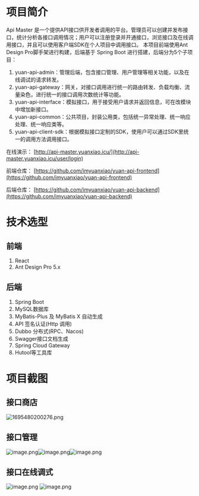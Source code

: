 # 项目简介
Api Master 是一个提供API接口供开发者调用的平台。管理员可以创建并发布接口，统计分析各接口调用情况；用户可以注册登录并开通接口，浏览接口及在线调用接口，并且可以使用客户端SDK在个人项目中调用接口。
本项目前端使用Ant Design Pro脚手架进行构建，后端基于 Spring Boot 进行搭建，后端分为5个子项目：

1. yuan-api-admin：管理后端，包含接口管理、用户管理等相关功能，以及在线调试的请求转发。
2. yuan-api-gateway：网关，对接口调用进行统一的路由转发、负载均衡、流量染色，进行统一的接口调用次数统计等功能。
3. yuan-api-interface：模拟接口，用于接受用户请求并返回信息，可在改模块中增加新接口。
4. yuan-api-common：公共项目，封装公用类，包括统一异常处理、统一响应处理、统一响应类等。
5. yuan-api-client-sdk：根据模拟接口定制的SDK，使用户可以通过SDK里统一的调用方法调用接口。

在线演示：
[http://api-master.yuanxiao.icu/](http://api-master.yuanxiao.icu/user/login)

前端仓库：
[https://github.com/imyuanxiao/yuan-api-frontend](https://github.com/imyuanxiao/yuan-api-frontend)

后端仓库：
[https://github.com/imyuanxiao/yuan-api-backend](https://github.com/imyuanxiao/yuan-api-backend)

# 技术选型
## 前端

1. React
2. Ant Design Pro 5.x
## 后端

1. Spring Boot
2. MySQL数据库
3. MyBatis-Plus 及 MyBatis X 自动生成
4. API 签名认证(Http 调用)
5. Dubbo 分布式(RPC、Nacos)
6. Swagger接口文档生成
7. Spring Cloud Gateway
8. Hutool等工具库
# 项目截图
## 接口商店
![1695480200276.png](https://cdn.nlark.com/yuque/0/2023/png/29364238/1695480209442-6eba5442-0831-42fb-86a0-20768524d863.png#averageHue=%23f8f8f8&clientId=u6debbcac-dd04-4&from=paste&height=716&id=u744aba77&originHeight=895&originWidth=1910&originalType=binary&ratio=1.25&rotation=0&showTitle=false&size=87432&status=done&style=none&taskId=u760f35e4-9390-4be4-a999-eeeaab2a3cf&title=&width=1528)
## 接口管理
![image.png](https://cdn.nlark.com/yuque/0/2023/png/29364238/1695480229027-f2852f47-a0b8-403d-8fb1-ace81bb6cbf1.png#averageHue=%23f8f6f6&clientId=u6debbcac-dd04-4&from=paste&height=716&id=u4da204cf&originHeight=895&originWidth=1910&originalType=binary&ratio=1.25&rotation=0&showTitle=false&size=116487&status=done&style=none&taskId=ua66c51cd-bcbc-4449-b58f-46a9af3c1c2&title=&width=1528)![image.png](https://cdn.nlark.com/yuque/0/2023/png/29364238/1695480242794-1fd1e7bf-5c0c-4cc5-8e81-4085ebebb840.png#averageHue=%23c4c4c4&clientId=u6debbcac-dd04-4&from=paste&height=716&id=u1b682522&originHeight=895&originWidth=1910&originalType=binary&ratio=1.25&rotation=0&showTitle=false&size=133772&status=done&style=none&taskId=uf13629f3-af03-46b8-9c74-2e1e6d2bb83&title=&width=1528)![image.png](https://cdn.nlark.com/yuque/0/2023/png/29364238/1695480256242-187fe1e0-658b-4c71-958e-f541114450ad.png#averageHue=%23f9f9f9&clientId=u6debbcac-dd04-4&from=paste&height=716&id=uc9fe2510&originHeight=895&originWidth=1910&originalType=binary&ratio=1.25&rotation=0&showTitle=false&size=81329&status=done&style=none&taskId=u44f1b742-3b8e-4477-8b72-5136482fca0&title=&width=1528)
## 接口在线调式
![image.png](https://cdn.nlark.com/yuque/0/2023/png/29364238/1695480317549-7cd72243-2a6b-4535-82c6-164a923ce8c1.png#averageHue=%23f8f8f8&clientId=u6debbcac-dd04-4&from=paste&height=716&id=u39e3ec5d&originHeight=895&originWidth=1910&originalType=binary&ratio=1.25&rotation=0&showTitle=false&size=115113&status=done&style=none&taskId=u3e2bab28-17df-44dc-b358-3dfc6782cc0&title=&width=1528)
![image.png](https://cdn.nlark.com/yuque/0/2023/png/29364238/1695480303833-63c9c0d5-9ba5-4bc4-a523-1ed81c44d490.png#averageHue=%23c4c4c4&clientId=u6debbcac-dd04-4&from=paste&height=716&id=u4a487d67&originHeight=895&originWidth=1910&originalType=binary&ratio=1.25&rotation=0&showTitle=false&size=100096&status=done&style=none&taskId=u37733bf9-16a8-4be9-bcbe-275ff91f9ce&title=&width=1528)
